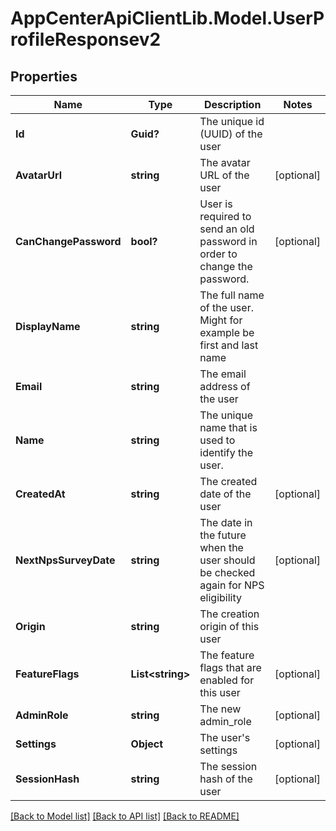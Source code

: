 # AppCenterApiClientLib.Model.UserProfileResponsev2
## Properties

Name | Type | Description | Notes
------------ | ------------- | ------------- | -------------
**Id** | **Guid?** | The unique id (UUID) of the user | 
**AvatarUrl** | **string** | The avatar URL of the user | [optional] 
**CanChangePassword** | **bool?** | User is required to send an old password in order to change the password. | [optional] 
**DisplayName** | **string** | The full name of the user. Might for example be first and last name | 
**Email** | **string** | The email address of the user | 
**Name** | **string** | The unique name that is used to identify the user. | 
**CreatedAt** | **string** | The created date of the user | [optional] 
**NextNpsSurveyDate** | **string** | The date in the future when the user should be checked again for NPS eligibility | [optional] 
**Origin** | **string** | The creation origin of this user | 
**FeatureFlags** | **List&lt;string&gt;** | The feature flags that are enabled for this user | [optional] 
**AdminRole** | **string** | The new admin_role | [optional] 
**Settings** | **Object** | The user&#x27;s settings | [optional] 
**SessionHash** | **string** | The session hash of the user | [optional] 

[[Back to Model list]](../README.md#documentation-for-models) [[Back to API list]](../README.md#documentation-for-api-endpoints) [[Back to README]](../README.md)

